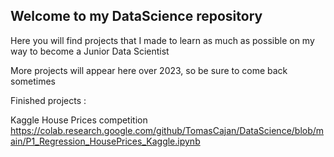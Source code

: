 ## Welcome to my DataScience repository

Here you will find projects that I made to learn as much as possible on my way to become a Junior Data Scientist

More projects will appear here over 2023, so be sure to come back sometimes

Finished projects :

Kaggle House Prices competition   https://colab.research.google.com/github/TomasCajan/DataScience/blob/main/P1_Regression_HousePrices_Kaggle.ipynb

